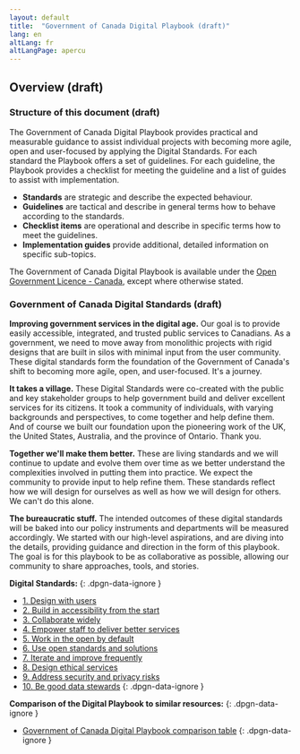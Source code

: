 ```yaml
---
layout: default
title:  "Government of Canada Digital Playbook (draft)"
lang: en
altLang: fr
altLangPage: apercu
---
```

<section class="dpgn-section-overview">

## Overview (draft)

### Structure of this document (draft)

The Government of Canada Digital Playbook provides practical and measurable guidance to assist individual projects with becoming more agile, open and user-focused by applying the Digital Standards. For each standard the Playbook offers a set of guidelines. For each guideline, the Playbook provides a checklist for meeting the guideline and a list of guides to assist with implementation.

- **Standards** are strategic and describe the expected behaviour.
- **Guidelines** are tactical and describe in general terms how to behave according to the standards.
- **Checklist items** are operational and describe in specific terms how to meet the guidelines.
- **Implementation guides** provide additional, detailed information on specific sub-topics.

The Government of Canada Digital Playbook is available under the [Open Government Licence - Canada](http://open.canada.ca/en/open-government-licence-canada), except where otherwise stated.

### Government of Canada Digital Standards (draft)

**Improving government services in the digital age.** Our goal is to provide easily accessible, integrated, and trusted public services to Canadians. As a government, we need to move away from monolithic projects with rigid designs that are built in silos with minimal input from the user community. These digital standards form the foundation of the Government of Canada's shift to becoming more agile, open, and user-focused. It's a journey.

**It takes a village.** These Digital Standards were co-created with the public and key stakeholder groups to help government build and deliver excellent services for its citizens. It took a community of individuals, with varying backgrounds and perspectives, to come together and help define them. And of course we built our foundation upon the pioneering work of the UK, the United States, Australia, and the province of Ontario. Thank you.

**Together we'll make them better.** These are living standards and we will continue to update and evolve them over time as we better understand the complexities involved in putting them into practice. We expect the community to provide input to help refine them. These standards reflect how we will design for ourselves as well as how we will design for others. We can't do this alone.

**The bureaucratic stuff.** The intended outcomes of these digital standards will be baked into our policy instruments and departments will be measured accordingly. We started with our high-level aspirations, and are diving into the details, providing guidance and direction in the form of this playbook. The goal is for this playbook to be as collaborative as possible, allowing our community to share approaches, tools, and stories.

**Digital Standards:**
{: .dpgn-data-ignore }

<!-- markdownlint-disable MD032 -->
- [1. Design with users](1-design-with-users.md)
- [2. Build in accessibility from the start](2-build-in-accessibility-from-start.md)
- [3. Collaborate widely](3-collaborate-widely.md)
- [4. Empower staff to deliver better services](4-empower-staff-deliver-better-services.md)
- [5. Work in the open by default](5-work-in-open-by-default.md)
- [6. Use open standards and solutions](6-use-open-standards-solutions.md)
- [7. Iterate and improve frequently](7-iterate-improve-frequently.md)
- [8. Design ethical services](8-design-ethical-services.md)
- [9. Address security and privacy risks](9-address-security-privacy-risks.md)
- [10. Be good data stewards](10-be-good-data-stewards.md)
{: .dpgn-data-ignore }
<!-- markdownlint-enable MD032 -->

**Comparison of the Digital Playbook to similar resources:**
{: .dpgn-data-ignore }

<!-- markdownlint-disable MD032 -->
- [Government of Canada Digital Playbook comparison table](gc-digital-playbook-comparison-table.md)
{: .dpgn-data-ignore }
<!-- markdownlint-enable MD032 -->

</section>
